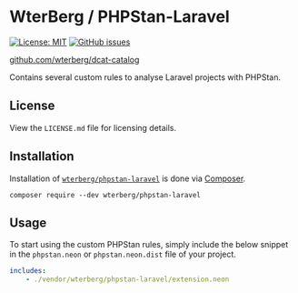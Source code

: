 # WterBerg / PHPStan-Laravel

[![License: MIT](https://img.shields.io/badge/License-MIT-yellow.svg)](https://opensource.org/licenses/MIT)
[![GitHub issues](https://img.shields.io/github/issues/WterBerg/phpstan-laravel)](https://github.com/WterBerg/phpstan-laravel/issues)

[github.com/wterberg/dcat-catalog](https://github.com/wterberg/dcat-catalog.git)

Contains several custom rules to analyse Laravel projects with PHPStan.

## License

View the `LICENSE.md` file for licensing details.

## Installation

Installation of [`wterberg/phpstan-laravel`](https://packagist.org/packages/wterberg/phpstan-laravel) is done via [Composer](https://getcomposer.org).

```shell
composer require --dev wterberg/phpstan-laravel
```

## Usage

To start using the custom PHPStan rules, simply include the below snippet in the `phpstan.neon` or `phpstan.neon.dist` file of your project. 

```yaml
includes:
    - ./vendor/wterberg/phpstan-laravel/extension.neon
```
